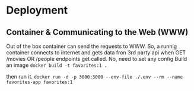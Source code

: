 # Deployment

## Container & Communicating to the Web (WWW)
Out of the box container can send the requests to WWW. So, a runnig container connects to internet and gets data fron 3rd party api when GET /movies OR /people endpoints get called. No, need to set any config
Build an image
`docker build -t favorites:1 .`

then run it. 
`docker run -d -p 3000:3000 --env-file ./.env --rm --name favorites-app favorites:1`